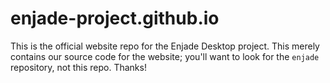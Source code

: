 # enjade-project.github.io
This is the official website repo for the Enjade Desktop project. This merely contains our source code for the website; you'll want to look for the ```enjade``` repository, not this repo. Thanks!
